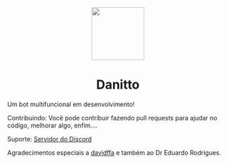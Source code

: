 <div align="center">
  <img src="https://i.imgur.com/NjYYO30.png" height=120 width=120/>
  <h1>Danitto</h1>
</div>



Um bot multifuncional em desenvolvimento!

Contribuindo:
Você pode contribuir fazendo pull requests para ajudar no código, melhorar algo, enfim....

Suporte:
[Servidor do Discord](https://discord.gg/aj3sSAyMsh)

Agradecimentos especiais a [davidffa](https://github.com/davidffa) e também ao Dr Eduardo Rodrigues.

